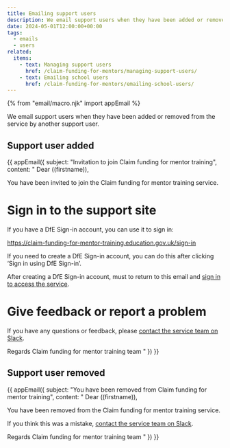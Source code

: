 ```yaml
---
title: Emailing support users
description: We email support users when they have been added or removed from the service
date: 2024-05-01T12:00:00+00:00
tags:
  - emails
  - users
related:
  items:
    - text: Managing support users
      href: /claim-funding-for-mentors/managing-support-users/
    - text: Emailing school users
      href: /claim-funding-for-mentors/emailing-school-users/
---
```


<!-- markdownlint-disable MD001 MD025 -->
{% from "email/macro.njk" import appEmail %}

We email support users when they have been added or removed from the service by another support user.

## Support user added

{{ appEmail({
subject: "Invitation to join Claim funding for mentor training",
content: "
Dear ((firstname)),

You have been invited to join the Claim funding for mentor training service.

# Sign in to the support site

If you have a DfE Sign-in account, you can use it to sign in:

https://claim-funding-for-mentor-training.education.gov.uk/sign-in

If you need to create a DfE Sign-in account, you can do this after clicking ‘Sign in using DfE Sign-in’.

After creating a DfE Sign-in account, must to return to this email and [sign in to access the service](https://claim-funding-for-mentor-training.education.gov.uk/sign-in).

# Give feedback or report a problem

If you have any questions or feedback, please [contact the service team on Slack](https://ukgovernmentdfe.slack.com/archives/C0657JE64HX).

Regards
Claim funding for mentor training team
"
}) }}

## Support user removed

{{ appEmail({
subject: "You have been removed from Claim funding for mentor training",
content: "
Dear ((firstname)),

You have been removed from the Claim funding for mentor training service.

If you think this was a mistake, [contact the service team on Slack](https://ukgovernmentdfe.slack.com/archives/C0657JE64HX).

Regards
Claim funding for mentor training team
"
}) }}

<!-- markdownlint-enable MD001 MD025 -->
